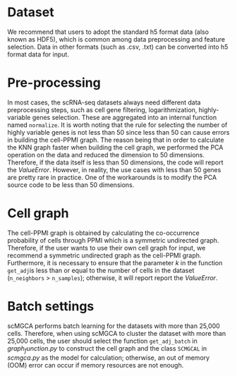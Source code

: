 # Dataset
We recommend that users to adopt the standard h5 format data (also known as HDF5), which is common among data preprocessing and feature selection. Data in other formats (such as .csv, .txt) can be converted into h5 format data for input.

# Pre-processing
In most cases, the scRNA-seq datasets always need different data preprocessing steps, such as cell gene filtering, logarithmization, highly-variable genes selection. These are aggregated into an internal function named `normalize`. It is worth noting that the rule for selecting the number of highly variable genes is not less than 50 since less than 50 can cause errors in building the cell-PPMI graph. The reason being that in order to calculate the KNN graph faster when building the cell graph, we performed the PCA operation on the data and reduced the dimension to 50 dimensions. Therefore, if the data itself is less than 50 dimensions, the code will report the $ValueError$. However, in reality, the use cases with less than 50 genes are pretty rare in practice. One of the workarounds is to modify the PCA source code to be less than 50 dimensions.

# Cell graph
The cell-PPMI graph is obtained by calculating the co-occurrence probability of cells through PPMI which is a symmetric undirected graph. Therefore, if the user wants to use their own cell graph for input, we recommend a symmetric undirected graph as the cell-PPMI graph. Furthermore, it is necessary to ensure that the parameter $k$ in the function `get_adj`is less than or equal to the number of cells in the dataset (`n_neighbors` > `n_samples`); otherwise, it will report report the $ValueError$.

# Batch settings
scMGCA performs batch learning for the datasets with more than 25,000 cells. Therefore, when using scMGCA to cluster the dataset with more than 25,000 cells, the user should select the function `get_adj_batch` in $graph_function.py$ to construct the cell graph and the class `SCMGCAL` in $scmgca.py$ as the model for calculation; otherwise, an out of memory (OOM) error can occur if memory resources are not enough.
